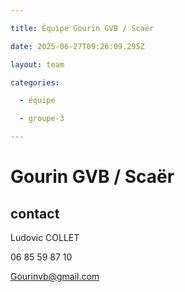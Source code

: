 ```yaml
---

title: Équipe Gourin GVB / Scaër

date: 2025-06-27T09:26:09.295Z

layout: team

categories:

  - équipe

  - groupe-3

---
```


# Gourin GVB / Scaër



## contact 

Ludovic COLLET

06 85 59 87 10

Gourinvb@gmail.com

